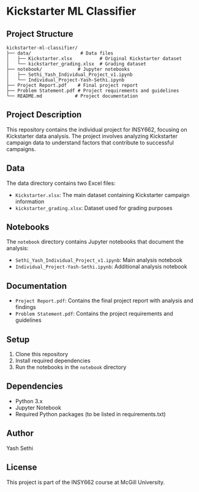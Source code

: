 # Kickstarter ML Classifier

## Project Structure
```
kickstarter-ml-classifier/
├── data/                  # Data files
│   ├── Kickstarter.xlsx          # Original Kickstarter dataset
│   └── kickstarter_grading.xlsx  # Grading dataset
├── notebook/             # Jupyter notebooks
│   ├── Sethi_Yash_Individual_Project_v1.ipynb
│   └── Individual_Project-Yash-Sethi.ipynb
├── Project Report.pdf    # Final project report
├── Problem Statement.pdf # Project requirements and guidelines
└── README.md            # Project documentation
```

## Project Description
This repository contains the individual project for INSY662, focusing on Kickstarter data analysis. The project involves analyzing Kickstarter campaign data to understand factors that contribute to successful campaigns.

## Data
The data directory contains two Excel files:
- `Kickstarter.xlsx`: The main dataset containing Kickstarter campaign information
- `kickstarter_grading.xlsx`: Dataset used for grading purposes

## Notebooks
The `notebook` directory contains Jupyter notebooks that document the analysis:
- `Sethi_Yash_Individual_Project_v1.ipynb`: Main analysis notebook
- `Individual_Project-Yash-Sethi.ipynb`: Additional analysis notebook

## Documentation
- `Project Report.pdf`: Contains the final project report with analysis and findings
- `Problem Statement.pdf`: Contains the project requirements and guidelines

## Setup
1. Clone this repository
2. Install required dependencies
3. Run the notebooks in the `notebook` directory

## Dependencies
- Python 3.x
- Jupyter Notebook
- Required Python packages (to be listed in requirements.txt)

## Author
Yash Sethi

## License
This project is part of the INSY662 course at McGill University.

